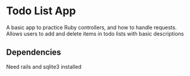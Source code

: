 # Todo List App

A basic app to practice Ruby controllers, and how to handle requests. 
Allows users to add and delete items in todo lists with basic descriptions

## Dependencies
Need rails and sqlite3 installed